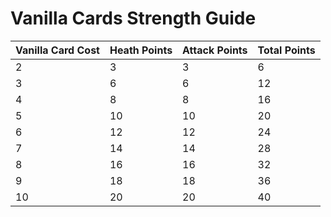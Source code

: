 # Vanilla Cards Strength Guide

| Vanilla Card Cost| Heath Points |   Attack Points |  Total Points | 
| -------- | -------- | -------- | -------- |
| 2 | 3 |  3 |    6 | 
| 3 | 6 |  6 |  12 | 
| 4 | 8 |  8 |  16 | 
| 5 | 10 |  10 |    20 | 
| 6 | 12 |  12 |    24 | 
| 7 | 14 |  14 |    28 | 
| 8 | 16 |  16 |    32 | 
| 9 | 18 |  18 |    36 | 
| 10 | 20 |  20 |    40 | 
